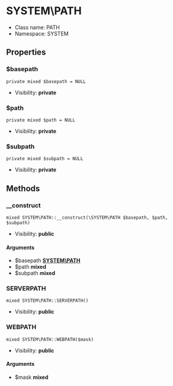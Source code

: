 SYSTEM\PATH
===============






* Class name: PATH
* Namespace: SYSTEM





Properties
----------


### $basepath

    private mixed $basepath = NULL





* Visibility: **private**


### $path

    private mixed $path = NULL





* Visibility: **private**


### $subpath

    private mixed $subpath = NULL





* Visibility: **private**


Methods
-------


### __construct

    mixed SYSTEM\PATH::__construct(\SYSTEM\PATH $basepath, $path, $subpath)





* Visibility: **public**


#### Arguments
* $basepath **[SYSTEM\PATH](SYSTEM-PATH)**
* $path **mixed**
* $subpath **mixed**



### SERVERPATH

    mixed SYSTEM\PATH::SERVERPATH()





* Visibility: **public**




### WEBPATH

    mixed SYSTEM\PATH::WEBPATH($mask)





* Visibility: **public**


#### Arguments
* $mask **mixed**


